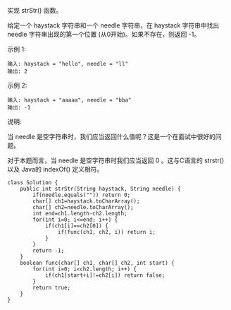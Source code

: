 实现 strStr() 函数。

给定一个 haystack 字符串和一个 needle 字符串，在 haystack 字符串中找出 needle 字符串出现的第一个位置 (从0开始)。如果不存在，则返回  -1。

示例 1:
```
输入: haystack = "hello", needle = "ll"
输出: 2
```
示例 2:
```
输入: haystack = "aaaaa", needle = "bba"
输出: -1
```
说明:

当 needle 是空字符串时，我们应当返回什么值呢？这是一个在面试中很好的问题。

对于本题而言，当 needle 是空字符串时我们应当返回 0 。这与C语言的 strstr() 以及 Java的 indexOf() 定义相符。

```
class Solution {
    public int strStr(String haystack, String needle) {
        if(needle.equals("")) return 0;
        char[] ch1=haystack.toCharArray();
        char[] ch2=needle.toCharArray();
        int end=ch1.length-ch2.length;
        for(int i=0; i<=end; i++) {
            if(ch1[i]==ch2[0]) {
                if(func(ch1, ch2, i)) return i;
            }
        }
        return -1;
    }
    boolean func(char[] ch1, char[] ch2, int start) {
        for(int i=0; i<ch2.length; i++) {
            if(ch1[start+i]!=ch2[i]) return false;
        }
        return true;
    }
}
```
